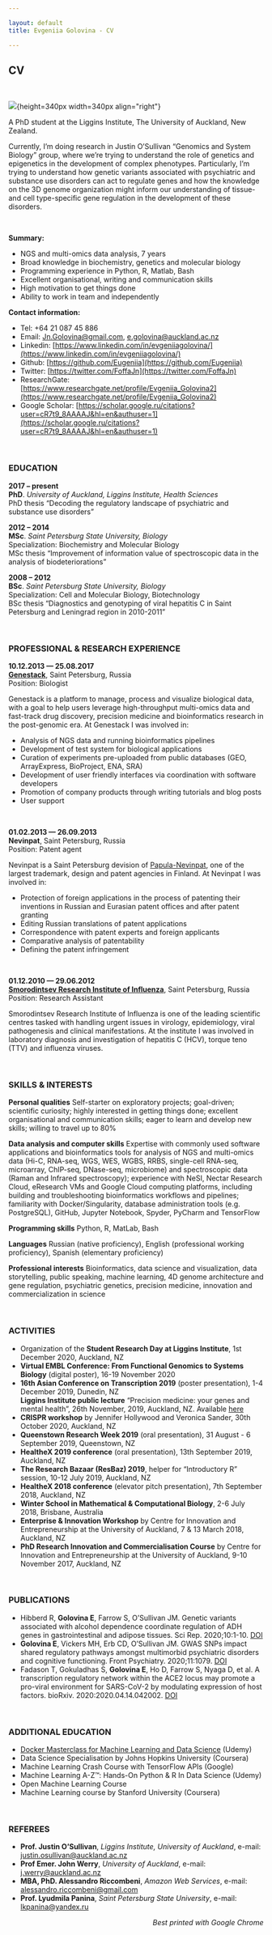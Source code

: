 ```yaml
---

layout: default
title: Evgeniia Golovina - CV

---
```



## CV

&nbsp;

![](images/Evgeniia.jpg){height=340px width=340px align="right"}

A PhD student at the Liggins Institute, The University of Auckland, New Zealand. 

Currently, I’m doing research in Justin O’Sullivan “Genomics and System Biology” group, where we’re trying to understand the role of genetics and epigenetics in the development of complex phenotypes. Particularly, I’m trying to understand how genetic variants associated with psychiatric and substance use disorders can act to regulate genes and how the knowledge on the 3D genome organization might inform our understanding of tissue- and cell type-specific gene regulation in the development of these disorders.


&nbsp;

**Summary:**

- NGS and multi-omics data analysis, 7 years
- Broad knowledge in biochemistry, genetics and molecular biology
- Programming experience in Python, R, Matlab, Bash
- Excellent organisational, writing and communication skills
- High motivation to get things done
- Ability to work in team and independently


**Contact information:**

- Tel: +64 21 087 45 886
- Email: Jn.Golovina@gmail.com, e.golovina@auckland.ac.nz
- Linkedin: [https://www.linkedin.com/in/evgeniiagolovina/](https://www.linkedin.com/in/evgeniiagolovina/)
- Github: [https://github.com/Eugeniia](https://github.com/Eugeniia)
- Twitter: [https://twitter.com/FoffaJn](https://twitter.com/FoffaJn)
- ResearchGate: [https://www.researchgate.net/profile/Evgeniia_Golovina2](https://www.researchgate.net/profile/Evgeniia_Golovina2)
- Google Scholar: [https://scholar.google.ru/citations?user=cR7t9_8AAAAJ&hl=en&authuser=1](https://scholar.google.ru/citations?user=cR7t9_8AAAAJ&hl=en&authuser=1)


&nbsp;

### EDUCATION

**2017 &ndash; present**<br/>
**PhD**. *University of Auckland, Liggins Institute, Health Sciences*<br/>
PhD thesis “Decoding the regulatory landscape of psychiatric and substance use
disorders”<br/>

**2012 &ndash; 2014**<br/>
**MSc**. *Saint Petersburg State University, Biology*<br/>
Specialization: Biochemistry and Molecular Biology<br/>
MSc thesis “Improvement of information value of spectroscopic data in the analysis of biodeteriorations”<br/>

**2008 &ndash; 2012**<br/>
**BSc**. *Saint Petersburg State University, Biology*<br/>
Specialization: Cell and Molecular Biology, Biotechnology<br/>
BSc thesis “Diagnostics and genotyping of viral hepatitis C in Saint Petersburg and Leningrad region in 2010-2011”<br/>


&nbsp;

### PROFESSIONAL & RESEARCH EXPERIENCE

<strong>10.12.2013 &mdash; 25.08.2017</strong><br/>
<strong>[Genestack](https://genestack.com/)</strong>, Saint Petersburg, Russia<br/>
Position: Biologist<br/>

Genestack is a platform to manage, process and visualize biological data, with a goal to help users leverage high-throughput multi-omics data and fast-track drug discovery, precision medicine and bioinformatics research in the post-genomic era. At Genestack I was involved in:

- Analysis of NGS data and running bioinformatics pipelines
- Development of test system for biological applications
- Curation of experiments pre-uploaded from public databases (GEO, ArrayExpress, BioProject, ENA, SRA)
- Development of user friendly interfaces via coordination with software developers
- Promotion of company products through writing tutorials and blog posts
- User support

&nbsp;

<strong>01.02.2013 &mdash; 26.09.2013</strong><br/>
<strong>Nevinpat</strong>, Saint Petersburg, Russia<br/>
Position: Patent agent<br/>

Nevinpat is a Saint Petersburg devision of [Papula-Nevinpat](https://www.papula-nevinpat.com/papula-nevinpat/), one of the largest trademark, design and patent agencies in Finland. At Nevinpat I was involved in: 

- Protection of foreign applications in the process of patenting their inventions in
Russian and Eurasian patent offices and after patent granting
- Editing Russian translations of patent applications
- Correspondence with patent experts and foreign applicants
- Comparative analysis of patentability
- Defining the patent infringement

&nbsp;

<strong>01.12.2010 &mdash; 29.06.2012</strong><br/>
<strong>[Smorodintsev Research Institute of Influenza](https://influenza.spb.ru/en/about_institute/institute_today/)</strong>, Saint Petersburg, Russia<br/>
Position: Research Assistant<br/>

Smorodintsev Research Institute of Influenza is one of the leading scientific centres tasked with handling urgent issues in virology, epidemiology, viral pathogenesis and clinical manifestations. At the institute I was involved in laboratory diagnosis and investigation of hepatitis C (HCV), torque teno (TTV) and influenza viruses.

&nbsp;

### SKILLS & INTERESTS

**Personal qualities**
Self-starter on exploratory projects; goal-driven; scientific curiosity; highly interested
in getting things done; excellent organisational and communication skills; eager to
learn and develop new skills; willing to travel up to 80%

**Data analysis and computer skills**
Expertise with commonly used software applications and bioinformatics tools for analysis of NGS and multi-omics data (Hi-C, RNA-seq, WGS, WES, WGBS, RRBS, single-cell RNA-seq, microarray, ChIP-seq, DNase-seq, microbiome) and spectroscopic data (Raman and Infrared spectroscopy); experience with NeSI,
Nectar Research Cloud, eResearch VMs and Google Cloud computing platforms, including building and troubleshooting bioinformatics workflows and pipelines; familiarity with Docker/Singularity, database administration tools (e.g. PostgreSQL), GitHub, Jupyter Notebook, Spyder, PyCharm and TensorFlow

**Programming skills**
Python, R, MatLab, Bash

**Languages**
Russian (native proficiency), English (professional working proficiency), Spanish (elementary proficiency)

**Professional interests**
Bioinformatics, data science and visualization, data storytelling, public speaking, machine learning, 4D genome architecture and gene regulation, psychiatric genetics, precision medicine, innovation and commercialization in science


&nbsp;

### ACTIVITIES

- Organization of the **Student Research Day at Liggins Institute**, 1st December 2020, Auckland, NZ<br/>
- **Virtual EMBL Conference: From Functional Genomics to Systems Biology** (digital poster), 16-19
November 2020<br/>
- **16th Asian Conference on Transcription 2019** (poster presentation), 1-4 December 2019, Dunedin, NZ<br/>
**Liggins Institute public lecture** “Precision medicine: your genes and mental health”, 26th November, 2019, Auckland, NZ. Available [here](https://www.youtube.com/watch?v=ZdHQQR4Y_vU&feature=emb_logo%2F)<br/>
- **CRISPR workshop** by Jennifer Hollywood and Veronica Sander, 30th October 2020, Auckland, NZ<br/>
- **Queenstown Research Week 2019** (oral presentation), 31 August - 6 September 2019, Queenstown, NZ<br/>
- **HealtheX 2019 conference** (oral presentation), 13th September 2019, Auckland, NZ<br/>
- **The Research Bazaar (ResBaz) 2019**, helper for “Introductory R” session, 10-12 July 2019, Auckland, NZ<br/>
- **HealtheX 2018 conference** (elevator pitch presentation), 7th September 2018, Auckland, NZ<br/>
- **Winter School in Mathematical & Computational Biology**, 2-6 July 2018, Brisbane, Australia<br/>
- **Enterprise & Innovation Workshop** by Centre for Innovation and Entrepreneurship at the University of Auckland, 7 & 13 March 2018, Auckland, NZ<br/>
- **PhD Research Innovation and Commercialisation Course** by Centre for Innovation and Entrepreneurship at the University of Auckland, 9-10 November 2017, Auckland, NZ<br/>

&nbsp;

### PUBLICATIONS

- Hibberd R, **Golovina E**, Farrow S, O’Sullivan JM. Genetic variants associated with alcohol dependence coordinate regulation of ADH genes in gastrointestinal and adipose tissues. Sci Rep. 2020;10:1-10. [DOI](https://www.nature.com/articles/s41598-020-66048-z)
- **Golovina E**, Vickers MH, Erb CD, O’Sullivan JM. GWAS SNPs impact shared regulatory pathways amongst multimorbid psychiatric disorders and cognitive functioning. Front Psychiatry. 2020;11:1079. [DOI](https://www.frontiersin.org/articles/10.3389/fpsyt.2020.560751/full)
- Fadason T, Gokuladhas S, **Golovina E**, Ho D, Farrow S, Nyaga D, et al. A transcription regulatory network within the ACE2 locus may promote a pro-viral environment for SARS-CoV-2 by modulating expression of host factors. bioRxiv. 2020:2020.04.14.042002. [DOI](https://www.biorxiv.org/content/10.1101/2020.04.14.042002v2)

&nbsp;

### ADDITIONAL EDUCATION

- [Docker Masterclass for Machine Learning and Data Science](https://www.udemy.com/certificate/UC-c2ac9cbc-46c0-4312-8271-6fb7727c991c/) (Udemy)
- Data Science Specialisation by Johns Hopkins University (Coursera)
- Machine Learning Crash Course with TensorFlow APIs (Google)
- Machine Learning A-Z™: Hands-On Python & R In Data Science (Udemy)
- Open Machine Learning Course
- Machine Learning course by Stanford University (Coursera)

&nbsp;

### REFEREES

- **Prof. Justin O’Sullivan**, *Liggins Institute, University of Auckland*, e-mail: justin.osullivan@auckland.ac.nz
- **Prof Emer. John Werry**, *University of Auckland*, e-mail: j.werry@auckland.ac.nz
- **MBA, PhD. Alessandro Riccombeni**, *Amazon Web Services*, e-mail: alessandro.riccombeni@gmail.com
- **Prof. Lyudmila Panina**, *Saint Petersburg State University*, e-mail: lkpanina@yandex.ru


<div align="right"><i>Best printed with Google Chrome</i></div>
